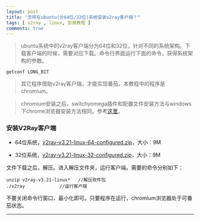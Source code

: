 ```yaml
---
layout: post
title: "怎样在ubuntu(分64位/32位)系统安装v2ray客户端？"
tags: [ v2ray , linux, 安装教程 ]
comments: true
---
```


> ubuntu系统中的v2ray客户端分为64位和32位，针对不同的系统架构。下载客户端的时候，需要对应下载。命令行界面运行下面的命令，获得系统架构的参数。

```
getconf LONG_BIT
```

> 其它程序借助v2ray客户端，才能实现番茄。本教程中的程序是chromium。

> chromium安装之后，switchyomega插件和配置文件安装方法与windows下chrome浏览器安装方法相同。参考[这里][1]。

### 安装V2Ray客户端

- 64位系统，[v2ray-v3.21-linux-64-configured.zip](http://w8.undervineyard.com/v2ray-v3.21-linux-64-configured.zip)，大小：9M

- 32位系统，[v2ray-v3.21-linux-32-configured.zip](http://w8.undervineyard.com/v2ray-v3.21-linux-32-configured.zip)，大小：9M

文件下载之后，解压。进入解压文件夹，运行客户端。需要的命令分别如下：

```
unzip v2ray-v3.21-linux*   //解压软件包
./v2ray 			//运行客户端
```

不要关闭命令行窗口，最小化即可。只要程序在运行，chromium浏览器处于可番茄状态。

<hr>

[1]:<{{ site.baseurl }}{% post_url 2020-12-12-V2ray-Client-For-Windows %}>